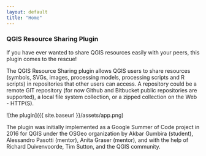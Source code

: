 ```yaml
---
layout: default
title: "Home"
---
```


### QGIS Resource Sharing Plugin
If you have ever wanted to share QGIS resources easily with your peers, 
this plugin comes to the rescue!

The QGIS Resource Sharing plugin allows QGIS users to share resources
(symbols, SVGs, images, processing models, processing scripts and R
scripts) in repositories that other users can access.
A repository could be a remote GIT repository (for now Github and
Bitbucket public repositories are supported), a local file system
collection, or a zipped collection on the Web - HTTP(S). 

![the plugin]({{ site.baseurl }}/assets/app.png)

The plugin was initially implemented as a Google Summer of Code project
in 2016 for QGIS under the OSGeo organization by Akbar Gumbira (student),
Alessandro Pasotti (mentor), Anita Graser (mentor), and with the help of
Richard Duivenvoorde, Tim Sutton, and the QGIS community.
    
